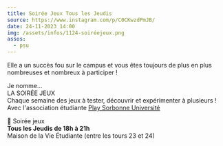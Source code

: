 ```yaml
---
title: Soirée Jeux Tous les Jeudis
source: https://www.instagram.com/p/C0CKwzdPmJB/
date: 24-11-2023 14:00
img: /assets/infos/1124-soiréejeux.png
assos:
  - psu
---
```


Elle a un succès fou sur le campus et vous êtes toujours de plus en plus nombreuses et nombreux à participer !

Je nomme...  
LA SOIRÉE JEUX  
Chaque semaine des jeux à tester, découvrir et expérimenter à plusieurs !  
Avec l'association étudiante [Play Sorbonne Université](https://www.instagram.com/play_sorbonne_u/)

🎲 Soirée jeux  
__Tous les Jeudis de 18h à 21h__  
Maison de la Vie Étudiante (entre les tours 23 et 24)
